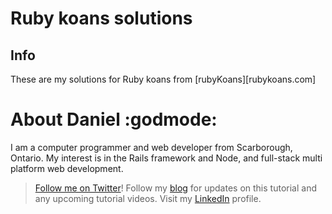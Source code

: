 # Ruby koans solutions

## Info
These are my solutions for Ruby koans from [rubyKoans][rubykoans.com]

# About Daniel :godmode:

I am a computer programmer and web developer from Scarborough, Ontario.  My interest is in the Rails framework and Node, and full-stack multi platform web development.


> [Follow me on Twitter][twitterLink]!
> Follow my [blog][bloglink] for updates on this tutorial and any upcoming tutorial videos.
> Visit my [LinkedIn][linkedinlink] profile.


<!-- Web Links -->
[blogLink]: <https://medium.com/coding-and-web-development>
[linkedinlink]: <https://ca.linkedin.com/in/danielpaulpereira>
[projectBlogLink]: <https://medium.com/spring-2017-project-app-burrito-builder>
[twitterLink]: <https://twitter.com/pereirawebdev>
[rubyKoans]: <http://rubykoans.com/>